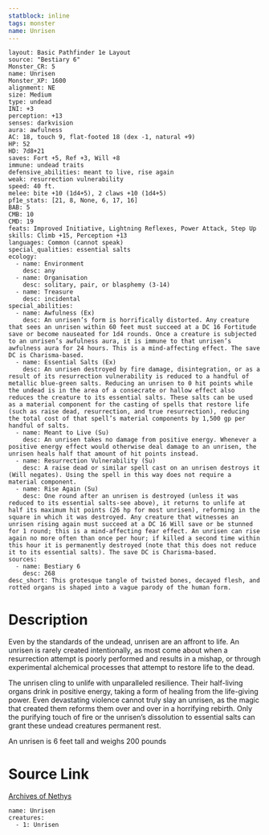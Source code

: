 ```yaml
---
statblock: inline
tags: monster
name: Unrisen
---
```

```statblock
layout: Basic Pathfinder 1e Layout
source: "Bestiary 6"
Monster_CR: 5
name: Unrisen
Monster_XP: 1600
alignment: NE
size: Medium
type: undead
INI: +3
perception: +13
senses: darkvision
aura: awfulness
AC: 18, touch 9, flat-footed 18 (dex -1, natural +9)
HP: 52
HD: 7d8+21
saves: Fort +5, Ref +3, Will +8
immune: undead traits
defensive_abilities: meant to live, rise again
weak: resurrection vulnerability
speed: 40 ft.
melee: bite +10 (1d4+5), 2 claws +10 (1d4+5)
pf1e_stats: [21, 8, None, 6, 17, 16]
BAB: 5
CMB: 10
CMD: 19
feats: Improved Initiative, Lightning Reflexes, Power Attack, Step Up
skills: Climb +15, Perception +13
languages: Common (cannot speak)
special_qualities: essential salts
ecology:
  - name: Environment
    desc: any
  - name: Organisation
    desc: solitary, pair, or blasphemy (3-14)
  - name: Treasure
    desc: incidental
special_abilities:
  - name: Awfulness (Ex)
    desc: An unrisen’s form is horrifically distorted. Any creature that sees an unrisen within 60 feet must succeed at a DC 16 Fortitude save or become nauseated for 1d4 rounds. Once a creature is subjected to an unrisen’s awfulness aura, it is immune to that unrisen’s awfulness aura for 24 hours. This is a mind-affecting effect. The save DC is Charisma-based.
  - name: Essential Salts (Ex)
    desc: An unrisen destroyed by fire damage, disintegration, or as a result of its resurrection vulnerability is reduced to a handful of metallic blue-green salts. Reducing an unrisen to 0 hit points while the undead is in the area of a consecrate or hallow effect also reduces the creature to its essential salts. These salts can be used as a material component for the casting of spells that restore life (such as raise dead, resurrection, and true resurrection), reducing the total cost of that spell’s material components by 1,500 gp per handful of salts.
  - name: Meant to Live (Su)
    desc: An unrisen takes no damage from positive energy. Whenever a positive energy effect would otherwise deal damage to an unrisen, the unrisen heals half that amount of hit points instead.
  - name: Resurrection Vulnerability (Su)
    desc: A raise dead or similar spell cast on an unrisen destroys it (Will negates). Using the spell in this way does not require a material component.
  - name: Rise Again (Su)
    desc: One round after an unrisen is destroyed (unless it was reduced to its essential salts-see above), it returns to unlife at half its maximum hit points (26 hp for most unrisen), reforming in the square in which it was destroyed. Any creature that witnesses an unrisen rising again must succeed at a DC 16 Will save or be stunned for 1 round; this is a mind-affecting fear effect. An unrisen can rise again no more often than once per hour; if killed a second time within this hour it is permanently destroyed (note that this does not reduce it to its essential salts). The save DC is Charisma-based.
sources:
  - name: Bestiary 6
    desc: 268
desc_short: This grotesque tangle of twisted bones, decayed flesh, and rotted organs is shaped into a vague parody of the human form.
```
# Description
Even by the standards of the undead, unrisen are an affront to life. An unrisen is rarely created intentionally, as most come about when a resurrection attempt is poorly performed and results in a mishap, or through experimental alchemical processes that attempt to restore life to the dead. 

The unrisen cling to unlife with unparalleled resilience. Their half-living organs drink in positive energy, taking a form of healing from the life-giving power. Even devastating violence cannot truly slay an unrisen, as the magic that created them reforms them over and over in a horrifying rebirth. Only the purifying touch of fire or the unrisen’s dissolution to essential salts can grant these undead creatures permanent rest. 

An unrisen is 6 feet tall and weighs 200 pounds
# Source Link
[Archives of Nethys](https://aonprd.com/MonsterDisplay.aspx?ItemName=Unrisen)
```encounter-table
name: Unrisen
creatures:
  - 1: Unrisen
```
